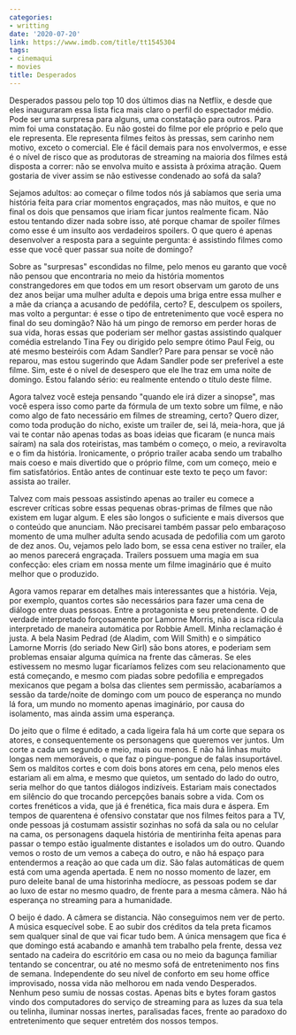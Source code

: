 ```yaml
---
categories:
- writting
date: '2020-07-20'
link: https://www.imdb.com/title/tt1545304
tags:
- cinemaqui
- movies
title: Desperados
---
```


Desperados passou pelo top 10 dos últimos dias na Netflix, e desde que eles inauguraram essa lista fica mais claro o perfil do espectador médio. Pode ser uma surpresa para alguns, uma constatação para outros. Para mim foi uma constatação. Eu não gostei do filme por ele próprio e pelo que ele representa. Ele representa filmes feitos às pressas, sem carinho nem motivo, exceto o comercial. Ele é fácil demais para nos envolvermos, e esse é o nível de risco que as produtoras de streaming na maioria dos filmes está disposta a correr: não se envolva muito e assista à próxima atração. Quem gostaria de viver assim se não estivesse condenado ao sofá da sala?

Sejamos adultos: ao começar o filme todos nós já sabíamos que seria uma história feita para criar momentos engraçados, mas não muitos, e que no final os dois que pensamos que iriam ficar juntos realmente ficam. Não estou tentando dizer nada sobre isso, até porque chamar de spoiler filmes como esse é um insulto aos verdadeiros spoilers. O que quero é apenas desenvolver a resposta para a seguinte pergunta: é assistindo filmes como esse que você quer passar sua noite de domingo?

Sobre as "surpresas" escondidas no filme, pelo menos eu garanto que você não pensou que encontraria no meio da história momentos constrangedores em que todos em um resort observam um garoto de uns dez anos beijar uma mulher adulta e depois uma briga entre essa mulher e a mãe da criança a acusando de pedófila, certo? E, desculpem os spoilers, mas volto a perguntar: é esse o tipo de entretenimento que você espera no final do seu domingão? Não há um pingo de remorso em perder horas de sua vida, horas essas que poderiam ser melhor gastas assistindo qualquer comédia estrelando Tina Fey ou dirigido pelo sempre ótimo Paul Feig, ou até mesmo besteiróis com Adam Sandler? Pare para pensar se você não reparou, mas estou sugerindo que Adam Sandler pode ser preferível a este filme. Sim, este é o nível de desespero que ele lhe traz em uma noite de domingo. Estou falando sério: eu realmente entendo o título deste filme.

Agora talvez você esteja pensando "quando ele irá dizer a sinopse", mas você espera isso como parte da fórmula de um texto sobre um filme, e não como algo de fato necessário em filmes de streaming, certo? Quero dizer, como toda produção do nicho, existe um trailer de, sei lá, meia-hora, que já vai te contar não apenas todas as boas ideias que ficaram (e nunca mais saíram) na sala dos roteiristas, mas também o começo, o meio, a reviravolta e o fim da história. Ironicamente, o próprio trailer acaba sendo um trabalho mais coeso e mais divertido que o próprio filme, com um começo, meio e fim satisfatórios. Então antes de continuar este texto te peço um favor: assista ao trailer.

Talvez com mais pessoas assistindo apenas ao trailer eu comece a escrever críticas sobre essas pequenas obras-primas de filmes que não existem em lugar algum. E eles são longos o suficiente e mais diversos que o conteúdo que anunciam. Não precisarei também passar pelo embaraçoso momento de uma mulher adulta sendo acusada de pedofilia com um garoto de dez anos. Ou, vejamos pelo lado bom, se essa cena estiver no trailer, ela ao menos parecerá engraçada. Trailers possuem uma magia em sua confecção: eles criam em nossa mente um filme imaginário que é muito melhor que o produzido.

Agora vamos reparar em detalhes mais interessantes que a história. Veja, por exemplo, quantos cortes são necessários para fazer uma cena de diálogo entre duas pessoas. Entre a protagonista e seu pretendente. O de verdade interpretado forçosamente por Lamorne Morris, não a isca ridícula interpretado de maneira automática por Robbie Amell. Minha reclamação é justa. A bela Nasim Pedrad (de Aladim, com Will Smith) e o simpático Lamorne Morris (do seriado New Girl) são bons atores, e poderiam sem problemas ensaiar alguma química na frente das câmeras. Se eles estivessem no mesmo lugar ficaríamos felizes com seu relacionamento que está começando, e mesmo com piadas sobre pedofilia e empregados mexicanos que pegam a bolsa das clientes sem permissão, acabaríamos a sessão da tarde/noite de domingo com um pouco de esperança no mundo lá fora, um mundo no momento apenas imaginário, por causa do isolamento, mas ainda assim uma esperança.

Do jeito que o filme é editado, a cada ligeira fala há um corte que separa os atores, e consequentemente os personagens que queremos ver juntos. Um corte a cada um segundo e meio, mais ou menos. E não há linhas muito longas nem memoráveis, o que faz o pingue-pongue de falas insuportável. Sem os malditos cortes e com dois bons atores em cena, pelo menos eles estariam ali em alma, e mesmo que quietos, um sentado do lado do outro, seria melhor do que tantos diálogos indizíveis. Estariam mais conectados em silêncio do que trocando percepções banais sobre a vida. Com os cortes frenéticos a vida, que já é frenética, fica mais dura e áspera. Em tempos de quarentena é ofensivo constatar que nos filmes feitos para a TV, onde pessoas já costumam assistir sozinhas no sofá da sala ou no celular na cama, os personagens daquela história de mentirinha feita apenas para passar o tempo estão igualmente distantes e isolados um do outro. Quando vemos o rosto de um vemos a cabeça do outro, e não há espaço para entendermos a reação ao que cada um diz. São falas automáticas de quem está com uma agenda apertada. E nem no nosso momento de lazer, em puro deleite banal de uma historinha medíocre, as pessoas podem se dar ao luxo de estar no mesmo quadro, de frente para a mesma câmera. Não há esperança no streaming para a humanidade.

O beijo é dado. A câmera se distancia. Não conseguimos nem ver de perto. A música esquecível sobe. E ao subir dos créditos da tela preta ficamos sem qualquer sinal de que vai ficar tudo bem. A única mensagem que fica é que domingo está acabando e amanhã tem trabalho pela frente, dessa vez sentado na cadeira do escritório em casa ou no meio da bagunça familiar tentando se concentrar, ou até no mesmo sofá de entretenimento nos fins de semana. Independente do seu nível de conforto em seu home office improvisado, nossa vida não melhorou em nada vendo Desperados. Nenhum peso sumiu de nossas costas. Apenas bits e bytes foram gastos vindo dos computadores do serviço de streaming para as luzes da sua tela ou telinha, iluminar nossas inertes, paralisadas faces, frente ao paradoxo do entretenimento que sequer entretém dos nossos tempos.


